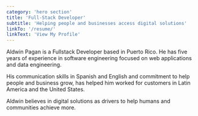 ```yaml
---
category: 'hero section'
title: 'Full-Stack Developer'
subtitle: 'Helping people and businesses access digital solutions'
linkTo: '/resume/'
linkText: 'View My Profile'
---
```


Aldwin Pagan is a Fullstack Developer based in Puerto Rico. He has five years of experience in software engineering focused on web applications and data engineering.

His communication skills in Spanish and English and commitment to help people and business grow, has helped him worked for customers in Latin America and the United States.

Aldwin believes in digital solutions as drivers to help humans and communities achieve more.
